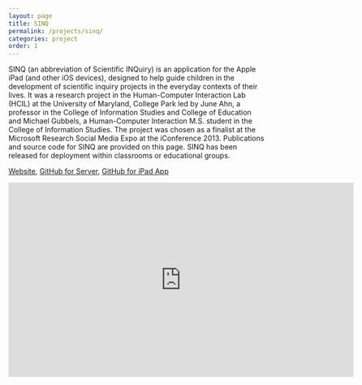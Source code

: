```yaml
---
layout: page
title: SINQ
permalink: /projects/sinq/
categories: project
order: 1
---
```


SINQ (an abbreviation of Scientific INQuiry) is an application for the Apple iPad (and other iOS devices), designed to help guide children in the development of scientific inquiry projects in the everyday contexts of their lives. It was a research project in the Human-Computer Interaction Lab (HCIL) at the University of Maryland, College Park led by June Ahn, a professor in the College of Information Studies and College of Education and Michael Gubbels, a Human-Computer Interaction M.S. student in the College of Information Studies. The project was chosen as a finalist at the Microsoft Research Social Media Expo at the iConference 2013. Publications and source code for SINQ are provided on this page. SINQ has been released for deployment within classrooms or educational groups.

[Website](http://www.cs.umd.edu/hcil/sinq/), [GitHub for Server](https://github.com/mokogobo/sinq), [GitHub for iPad App](https://github.com/mokogobo/sinq-client)

<p><iframe width="680" height="383" src="https://www.youtube.com/embed/oVNSenyy4bI?showinfo=0" frameborder="0" allowfullscreen></iframe></p>

<!--
TODO: Include HCIL Symposium slides
TODO: Work-in-progress documentation (photos, videos)
TODO: Add timeline for project including hackathons, etc.
TODO: Add papers.
-->
